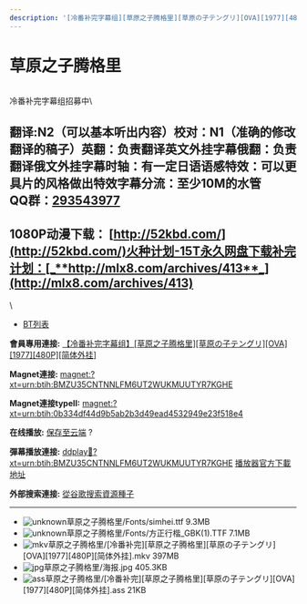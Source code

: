 ```yaml
---
description: '[冷番补完字幕组][草原之子腾格里][草原の子テングリ][OVA][1977][480P][简体外挂]'
---
```


# 草原之子腾格里



<figure><img src="https://s2.ax1x.com/2019/10/04/uDt02Q.jpg" alt=""><figcaption></figcaption></figure>

冷番补完字幕组招募中\



## &#x20;

翻译:N2（可以基本听出内容）**校对：N1（准确的修改翻译的稿子）英翻：负责翻译英文外挂字幕俄翻：负责翻译俄文外挂字幕时轴：有一定日语语感特效：可以更具片的风格做出特效字幕分流：至少10M的水管**\
**QQ群：**[**293543977**](https://jq.qq.com/?_wv=1027\&k=46bJVff)&#x20;
---------------------------------------------------------------------

## &#x20;

&#x20;

## &#x20;

## 1080P动漫下载： [http://52kbd.com/](http://52kbd.com/)火种计划-15T永久网盘下载补完计划：[_**http://mlx8.com/archives/413**_](http://mlx8.com/archives/413)

\


* [BT列表](https://share.dmhy.org/topics/view/525921_OVA_1977_480P.html#tabs-1)

**會員專用連接:** [【冷番补完字幕组】\[草原之子腾格里\]\[草原の子テングリ\]\[OVA\]\[1977\]\[480P\]\[简体外挂\]](https://dl.dmhy.org/2019/10/04/0b334df44d9b5ab2b3d49ead4532949e23f518e4.torrent)

**Magnet連接:** [magnet:?xt=urn:btih:BMZU35CNTNNLFM6UT2WUKMUUTYR7KGHE](https://magnet/?xt=urn:btih:BMZU35CNTNNLFM6UT2WUKMUUTYR7KGHE\&dn=\&tr=http%3A%2F%2F104.238.198.186%3A8000%2Fannounce\&tr=udp%3A%2F%2F104.238.198.186%3A8000%2Fannounce\&tr=http%3A%2F%2Ftracker.openbittorrent.com%3A80%2Fannounce\&tr=udp%3A%2F%2Ftracker3.itzmx.com%3A6961%2Fannounce\&tr=http%3A%2F%2Ftracker4.itzmx.com%3A2710%2Fannounce\&tr=http%3A%2F%2Ftracker.publicbt.com%3A80%2Fannounce\&tr=http%3A%2F%2Ftracker.prq.to%2Fannounce\&tr=http%3A%2F%2Fopen.acgtracker.com%3A1096%2Fannounce\&tr=https%3A%2F%2Ft-115.rhcloud.com%2Fonly_for_ylbud\&tr=http%3A%2F%2Ftracker1.itzmx.com%3A8080%2Fannounce\&tr=http%3A%2F%2Ftracker2.itzmx.com%3A6961%2Fannounce\&tr=udp%3A%2F%2Ftracker1.itzmx.com%3A8080%2Fannounce\&tr=udp%3A%2F%2Ftracker2.itzmx.com%3A6961%2Fannounce\&tr=udp%3A%2F%2Ftracker3.itzmx.com%3A6961%2Fannounce\&tr=udp%3A%2F%2Ftracker4.itzmx.com%3A2710%2Fannounce\&tr=http%3A%2F%2F121.14.98.151%3A9090%2Fannounce)

**Magnet連接typeII:** [magnet:?xt=urn:btih:0b334df44d9b5ab2b3d49ead4532949e23f518e4](https://magnet/?xt=urn:btih:0b334df44d9b5ab2b3d49ead4532949e23f518e4)

**在线播放:** [保存至云端](https://mypikpak.com/drive/url-checker?url=magnet:?xt=urn:btih:0b334df44d9b5ab2b3d49ead4532949e23f518e4) ?

**彈幕播放連接:** [ddplay:magnet:?xt=urn:btih:BMZU35CNTNNLFM6UT2WUKMUUTYR7KGHE](ddplay:magnet:?xt=urn:btih:BMZU35CNTNNLFM6UT2WUKMUUTYR7KGHE\&dn=\&tr=http%3A%2F%2F104.238.198.186%3A8000%2Fannounce\&tr=udp%3A%2F%2F104.238.198.186%3A8000%2Fannounce\&tr=http%3A%2F%2Ftracker.openbittorrent.com%3A80%2Fannounce\&tr=udp%3A%2F%2Ftracker3.itzmx.com%3A6961%2Fannounce\&tr=http%3A%2F%2Ftracker4.itzmx.com%3A2710%2Fannounce\&tr=http%3A%2F%2Ftracker.publicbt.com%3A80%2Fannounce\&tr=http%3A%2F%2Ftracker.prq.to%2Fannounce\&tr=http%3A%2F%2Fopen.acgtracker.com%3A1096%2Fannounce\&tr=https%3A%2F%2Ft-115.rhcloud.com%2Fonly_for_ylbud\&tr=http%3A%2F%2Ftracker1.itzmx.com%3A8080%2Fannounce\&tr=http%3A%2F%2Ftracker2.itzmx.com%3A6961%2Fannounce\&tr=udp%3A%2F%2Ftracker1.itzmx.com%3A8080%2Fannounce\&tr=udp%3A%2F%2Ftracker2.itzmx.com%3A6961%2Fannounce\&tr=udp%3A%2F%2Ftracker3.itzmx.com%3A6961%2Fannounce\&tr=udp%3A%2F%2Ftracker4.itzmx.com%3A2710%2Fannounce\&tr=http%3A%2F%2F121.14.98.151%3A9090%2Fannounce) [播放器官方下載地址](http://www.dandanplay.com/?from=dmhy)

**外部搜索連接:** [從谷歌搜索資源種子](https://www.google.com/search?oe=utf-8\&q=0b334df44d9b5ab2b3d49ead4532949e23f518e4)

***

* ![unknown](https://share.dmhy.org/images/icon/unknown.gif)草原之子腾格里/Fonts/simhei.ttf 9.3MB
* ![unknown](https://share.dmhy.org/images/icon/unknown.gif)草原之子腾格里/Fonts/方正行楷\_GBK(1).TTF 7.1MB
* ![mkv](https://share.dmhy.org/images/icon/mkv.gif)草原之子腾格里/\[冷番补完]\[草原之子腾格里]\[草原の子テングリ]\[OVA]\[1977]\[480P]\[简体外挂].mkv 397MB
* ![jpg](https://share.dmhy.org/images/icon/jpg.gif)草原之子腾格里/海报.jpg 405.3KB
* ![ass](https://share.dmhy.org/images/icon/ass.gif)草原之子腾格里/\[冷番补完]\[草原之子腾格里]\[草原の子テングリ]\[OVA]\[1977]\[480P]\[简体外挂].ass 21KB
